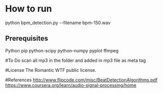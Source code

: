 # How to run

python bpm_detection.py --filename bpm-150.wav


## Prerequisites
Python
pip
python-scipy
python-numpy
pyplot
ffmpeg

#To Do 
scan all mp3 in the folder and added in mp3 file as meta tag

#License 
The Romantic WTF public license.

#References 
http://www.flipcode.com/misc/BeatDetectionAlgorithms.pdf
https://www.coursera.org/learn/audio-signal-processing/home
